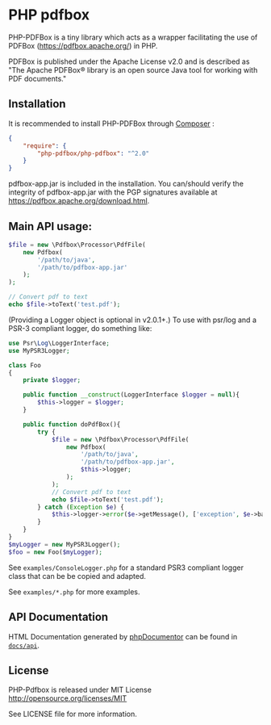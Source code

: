 # PHP pdfbox

PHP-PDFBox is a tiny library which acts as a wrapper facilitating the use of PDFBox (https://pdfbox.apache.org/) in PHP.

PDFBox is published under the Apache License v2.0 and is described as "The Apache PDFBox® library is an open source Java tool for working with PDF documents."

## Installation

It is recommended to install PHP-PDFBox through
[Composer](http://getcomposer.org) :

```json
{
    "require": {
        "php-pdfbox/php-pdfbox": "^2.0"
    }
}
```
pdfbox-app.jar is included in the installation. You can/should verify the integrity of pdfbox-app.jar with the PGP signatures available at https://pdfbox.apache.org/download.html.

## Main API usage:

```php
$file = new \Pdfbox\Processor\PdfFile(
    new Pdfbox(
        '/path/to/java',
        '/path/to/pdfbox-app.jar'
    );
);

// Convert pdf to text
echo $file->toText('test.pdf');
```
(Providing a Logger object is optional in v2.0.1+.)
To use with psr/log and a PSR-3 compliant logger, do something like:
```php
use Psr\Log\LoggerInterface;
use MyPSR3Logger;

class Foo
{
    private $logger;

    public function __construct(LoggerInterface $logger = null){
        $this->logger = $logger;
    }

    public function doPdfBox(){
        try {
            $file = new \Pdfbox\Processor\PdfFile(
                new Pdfbox(
                    '/path/to/java',
                    '/path/to/pdfbox-app.jar',
                    $this->logger;
                );
            );
            // Convert pdf to text
            echo $file->toText('test.pdf');
        } catch (Exception $e) {
            $this->logger->error($e->getMessage(), ['exception', $e->backtrace()]);
        }
    }
}
$myLogger = new MyPSR3Logger();
$foo = new Foo($myLogger);

```
See `examples/ConsoleLogger.php` for a standard PSR3 compliant logger class that can be be copied and adapted.

See `examples/*.php` for more examples.

## API Documentation

HTML Documentation generated by [phpDocumentor](https://phpdoc.org/) can be found in [`docs/api`](docs/api/index.html).

## License

PHP-Pdfbox is released under MIT License http://opensource.org/licenses/MIT

See LICENSE file for more information.
